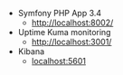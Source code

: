 

* Symfony PHP App 3.4
  * [http://localhost:8002/](http://localhost:8002)
* Uptime Kuma monitoring
  * [http://localhost:3001/](http://localhost:3001/)
* Kibana
  * [localhost:5601](localhost:5601)